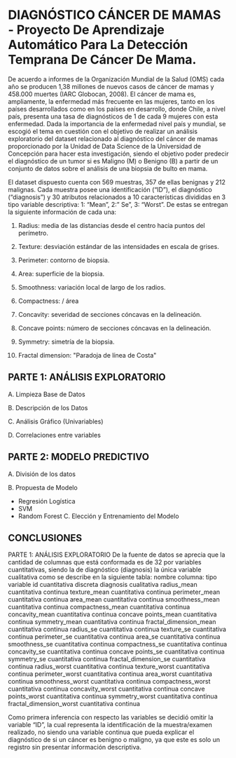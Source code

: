 # DIAGNÓSTICO CÁNCER DE MAMAS - Proyecto De Aprendizaje Automático Para La Detección Temprana De Cáncer De Mama.

De acuerdo a informes de la Organización Mundial de la Salud (OMS) cada año se producen 1,38 millones de nuevos casos de cáncer de mamas y 458.000 muertes (IARC Globocan, 2008). El cáncer de mama es, ampliamente, la enfermedad más frecuente en las mujeres, tanto en los países desarrollados como en los países en desarrollo, donde Chile, a nivel país, presenta una tasa de diagnósticos de 1 de cada 9 mujeres con esta enfermedad. 
Dada la importancia de la enfermedad nivel país y mundial, se escogió el tema en cuestión con el objetivo de realizar un análisis exploratorio del dataset relacionado al diagnóstico del cáncer de mamas proporcionado por la Unidad de Data Science de la Universidad de Concepción para hacer esta investigación, siendo el objetivo poder predecir el diagnóstico de un tumor si es Maligno (M) o Benigno (B) a partir de un conjunto de datos sobre el análisis de una biopsia de bulto en mama. 

El dataset dispuesto cuenta con 569 muestras, 357 de ellas benignas y 212 malignas.
Cada muestra posee una identificación (“ID”), el diagnóstico (“diagnosis”) y 30 atributos relacionados a 10 características divididas en 3 tipo variable descriptiva:
1: “Mean”, 2:” Se”, 3: “Worst”. De estas se entregan la siguiente información de cada una:


1. Radius: media de las distancias desde el centro hacia puntos del perímetro.

2. Texture: desviación estándar de las intensidades en escala de grises.

3. Perimeter: contorno de biopsia.

4. Area: superficie de la biopsia.

5. Smoothness: variación local de largo de los radios.

6. Compactness:  / área 

7. Concavity: severidad de secciones cóncavas en la delineación.

8. Concave points: número de secciones cóncavas en la delineación.

9. Symmetry: simetría de la biopsia. 

10. Fractal dimension: "Paradoja de línea de Costa" 

## PARTE 1: ANÁLISIS EXPLORATORIO
A.	Limpieza Base de Datos

B.	Descripción de los Datos

C.	Análisis Gráfico (Univariables)

D.	Correlaciones entre variables

## PARTE 2: MODELO PREDICTIVO
A.	División de los datos

B.	Propuesta de Modelo

  - Regresión Logística
  - SVM
  - Random Forest
C.	Elección y Entrenamiento del Modelo

## CONCLUSIONES


PARTE 1: ANÁLISIS EXPLORATORIO
De la fuente de datos se aprecia que la cantidad de columnas que está conformada es de 32 por variables cuantitativas, siendo la de diagnóstico (diagnosis) la única variable cualitativa como se describe en la siguiente tabla:
nombre columna:	tipo variable
id	cuantitativa discreta
diagnosis	cualitativa
radius_mean	cuantitativa continua
texture_mean	cuantitativa continua
perimeter_mean	cuantitativa continua
area_mean	cuantitativa continua
smoothness_mean	cuantitativa continua
compactness_mean	cuantitativa continua
concavity_mean	cuantitativa continua
concave points_mean	cuantitativa continua
symmetry_mean	cuantitativa continua
fractal_dimension_mean	cuantitativa continua
radius_se	cuantitativa continua
texture_se	cuantitativa continua
perimeter_se	cuantitativa continua
area_se	cuantitativa continua
smoothness_se	cuantitativa continua
compactness_se	cuantitativa continua
concavity_se	cuantitativa continua
concave points_se	cuantitativa continua
symmetry_se	cuantitativa continua
fractal_dimension_se	cuantitativa continua
radius_worst	cuantitativa continua
texture_worst	cuantitativa continua
perimeter_worst	cuantitativa continua
area_worst	cuantitativa continua
smoothness_worst	cuantitativa continua
compactness_worst	cuantitativa continua
concavity_worst	cuantitativa continua
concave points_worst	cuantitativa continua
symmetry_worst	cuantitativa continua
fractal_dimension_worst	cuantitativa continua

Como primera inferencia con respecto las variables se decidió omitir la variable “ID”, la cual representa la identificación de la muestra/examen realizado, no siendo una variable continua que pueda explicar el diagnóstico de si un cáncer es benigno o maligno, ya que este es solo un registro sin presentar información descriptiva.

